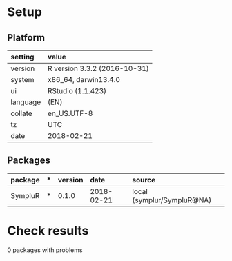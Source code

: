 # Setup

## Platform

|setting  |value                        |
|:--------|:----------------------------|
|version  |R version 3.3.2 (2016-10-31) |
|system   |x86_64, darwin13.4.0         |
|ui       |RStudio (1.1.423)            |
|language |(EN)                         |
|collate  |en_US.UTF-8                  |
|tz       |UTC                          |
|date     |2018-02-21                   |

## Packages

|package |*  |version |date       |source                     |
|:-------|:--|:-------|:----------|:--------------------------|
|SympluR |*  |0.1.0   |2018-02-21 |local (symplur/SympluR@NA) |

# Check results

0 packages with problems




